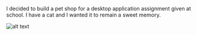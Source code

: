I decided to build a pet shop for a desktop application assignment given at school. I have a cat and I wanted it to remain a sweet memory.


![alt text]([http://url/to/img.png](http://url/to/img.png)http://url/to/img.png)

